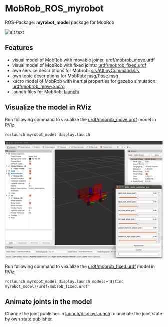 # MobRob_ROS_myrobot
ROS-Package: **myrobot_model** package for MobRob

![alt text](https://techniccontroller.de/wp-content/uploads/IMG_20200413_191813_edit-508x381.jpg "MobRob")

## Features

- visual model of MobRob with movable joints: [urdf/mobrob_move.urdf](urdf/mobrob_move.urdf)
- visual model of MobRob with fixed joints: [urdf/mobrob_fixed.urdf](urdf/mobrob_fixed.urdf)
- own service descriptions for Mobrob: [srv/AttinyCommand.srv](srv/AttinyCommand.srv)
- own topic descriptions for MobRob: [msg/Pose.msg](msg/Pose.msg)
- xacro model of MobRob with inertial properties for gazebo simulation: [urdf/mobrob_move.xacro](urdf/mobrob_move.xacro)
- launch files for MobRob: [launch/](launch/)

## Visualize the model in RViz

Run following command to visualize the [urdf/mobrob_move.urdf](urdf/mobrob_move.urdf) model in RViz:

```
roslaunch myrobot_model display.launch
```

![alt text](https://github.com/techniccontroller/MobRob_ROS_myrobot/blob/master/urdf/mobrob_move.png "mobrob_move.urdf")

Run following command to visualize the [urdf/mobrob_fixed.urdf](urdf/mobrob_fixed.urdf) model in RViz:

```
roslaunch myrobot_model display.launch model:='$(find myrobot_model)/urdf/mobrob_fixed.urdf'
```


## Animate joints in the model

Change the joint publisher in [launch/display.launch](launch/display.launch) to animate the joint state by own state publisher. 
